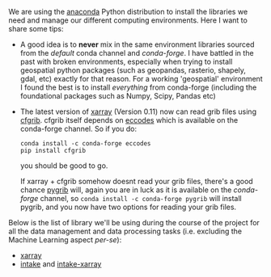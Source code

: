 <!--
.. title: Setting up a conda environment for data processing
.. slug: setting-up-a-conda-environment-for-data-processing
.. date: 2018-11-15 17:34:28 UTC+13:00
.. tags: conda, grib
.. category: 
.. link: 
.. description: 
.. type: text
-->

We are using the [anaconda](http://www.anaconda.com) Python distribution to install the libraries we need and manage our different computing environments. Here I want to share some tips: 

+ A good idea is to **never** mix in the same environment libraries sourced from the *default* conda channel and *conda-forge*. I have battled in the past with broken environments, especially when trying to install geospatial python packages (such as geopandas, rasterio, shapely, gdal, etc) exactly for that reason. For a working 'geospatial' environment I found the best is to install *everything* from conda-forge (including the foundational packages such as Numpy, Scipy, Pandas etc)

+ The latest version of [xarray]() (Version 0.11) now can read grib files using [cfgrib](). cfgrib itself depends on [eccodes]() which is available on the conda-forge channel. So if you do: 

  ```
  conda install -c conda-forge eccodes   
  pip install cfgrib 
  ```

  you should be good to go. 

  If xarray + cfgrib somehow doesnt read your grib files, there's a good chance [pygrib]() will, again you are in luck as it is available on the *conda-forge* channel, so `conda install -c conda-forge pygrib` will install pygrib, and you now have two options for reading your grib files. 

Below is the list of library we'll be using during the course of the project for all the data management and data processing tasks (i.e. excluding the Machine Learning aspect *per-se*): 

+ [xarray](http://xarray.pydata.org) 
+ [intake](https://intake.readthedocs.io/en/latest/quickstart.html) and [intake-xarray](https://github.com/ContinuumIO/intake-xarray)